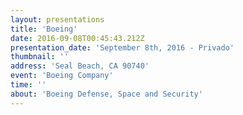 ```yaml
---
layout: presentations
title: 'Boeing'
date: 2016-09-08T00:45:43.212Z
presentation_date: 'September 8th, 2016 - Privado'
thumbnail: ''
address: 'Seal Beach, CA 90740'
event: 'Boeing Company'
time: ''
about: 'Boeing Defense, Space and Security'
---
```

